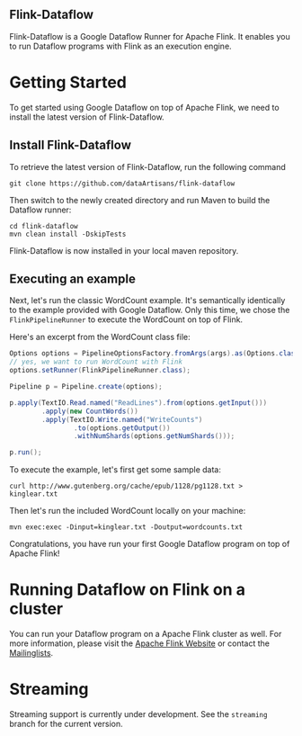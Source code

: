Flink-Dataflow
--------------

Flink-Dataflow is a Google Dataflow Runner for Apache Flink. It enables you to
run Dataflow programs with Flink as an execution engine.

# Getting Started

To get started using Google Dataflow on top of Apache Flink, we need to install the
latest version of Flink-Dataflow.

## Install Flink-Dataflow ##

To retrieve the latest version of Flink-Dataflow, run the following command

    git clone https://github.com/dataArtisans/flink-dataflow

Then switch to the newly created directory and run Maven to build the Dataflow runner:

    cd flink-dataflow
    mvn clean install -DskipTests

Flink-Dataflow is now installed in your local maven repository.

## Executing an example

Next, let's run the classic WordCount example. It's semantically identically to
the example provided with Google Dataflow. Only this time, we chose the
`FlinkPipelineRunner` to execute the WordCount on top of Flink.

Here's an excerpt from the WordCount class file:

```java
Options options = PipelineOptionsFactory.fromArgs(args).as(Options.class);
// yes, we want to run WordCount with Flink
options.setRunner(FlinkPipelineRunner.class);

Pipeline p = Pipeline.create(options);

p.apply(TextIO.Read.named("ReadLines").from(options.getInput()))
		.apply(new CountWords())
		.apply(TextIO.Write.named("WriteCounts")
				.to(options.getOutput())
				.withNumShards(options.getNumShards()));

p.run();
```


To execute the example, let's first get some sample data:

    curl http://www.gutenberg.org/cache/epub/1128/pg1128.txt > kinglear.txt

Then let's run the included WordCount locally on your machine:

    mvn exec:exec -Dinput=kinglear.txt -Doutput=wordcounts.txt

Congratulations, you have run your first Google Dataflow program on top of Apache Flink!


# Running Dataflow on Flink on a cluster

You can run your Dataflow program on a Apache Flink cluster as well. For more
information, please visit the [Apache Flink Website](http://flink.apache.org) or
contact the
[Mailinglists](http://flink.apache.org/community.html#mailing-lists).

# Streaming

Streaming support is currently under development. See the `streaming` branch for the current version.
